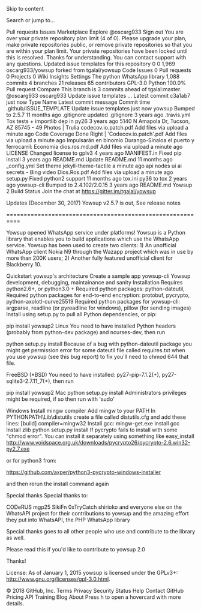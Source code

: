 Skip to content
 
Search or jump to…

Pull requests
Issues
Marketplace
Explore
 @oscarg933 Sign out
You are over your private repository plan limit (4 of 0). Please upgrade your plan, make private repositories public, or remove private repositories so that you are within your plan limit.
Your private repositories have been locked until this is resolved. Thanks for understanding. You can contact support with any questions.
Updated issue templates for this repository
0
0 1,969 oscarg933/yowsup
forked from tgalal/yowsup
 Code  Issues 0  Pull requests 0  Projects 0  Wiki  Insights  Settings
The python WhatsApp library
 1,088 commits
 4 branches
 21 releases
 65 contributors
 GPL-3.0
 Python 100.0%
 Pull request   Compare This branch is 3 commits ahead of tgalal:master.
@oscarg933
oscarg933 Update issue templates  …
Latest commit c3a1ab7  just now
Type	Name	Latest commit message	Commit time
.github/ISSUE_TEMPLATE	Update issue templates	just now
yowsup	Bumped to 2.5.7	11 months ago
.gitignore	updated .gitignore	3 years ago
.travis.yml	Tox tests + importlib dep in py26	3 years ago
5140 N Amapola Dr, Tucson, AZ 85745 - 49 Photos | Trulia codecov.io.patch.pdf	Add files via upload	a minute ago
Code Coverage Done Right | 'Codecov.io.patch'.pdf	Add files via upload	a minute ago
Impulsarán en binomio Durango-Sinaloa el puerto y ferrocarril: Economía dios.ros.md.pdf	Add files via upload	a minute ago
LICENSE	Changed license to gplv3	4 years ago
MANIFEST.in	Fixed pip install	3 years ago
README.md	Update README.md	11 months ago
_config.yml	Set theme jekyll-theme-tactile	a minute ago
api nodes ui ai secrets - Bing video Dios.Ros.pdf	Add files via upload	a minute ago
setup.py	Fixed python2 support	11 months ago
tox.ini	py36 to tox	2 years ago
yowsup-cli	Bumped to 2.4.102/2.0.15	3 years ago
 README.md
Yowsup 2 Build Status Join the chat at https://gitter.im/tgalal/yowsup


Updates (December 30, 2017)
Yowsup v2.5.7 is out, See release notes

==========================================================

Yowsup opened WhatsApp service under platforms!
Yowsup is a Python library that enables you to build applications which use the WhatsApp service. Yowsup has been used to create two clients: 1) An unofficial WhatsApp client Nokia N9 through the Wazapp project which was in use by more than 200K users; 2) Another fully featured unofficial client for Blackberry 10.

Quickstart
yowsup's architecture
Create a sample app
yowsup-cli
Yowsup development, debugging, maintainance and sanity
Installation
Requires python2.6+, or python3.0 +
Required python packages: python-dateutil,
Required python packages for end-to-end encryption: protobuf, pycrypto, python-axolotl-curve25519
Required python packages for yowsup-cli: argparse, readline (or pyreadline for windows), pillow (for sending images)
Install using setup.py to pull all Python dependencies, or pip:

pip install yowsup2
Linux
You need to have installed Python headers (probably from python-dev package) and ncurses-dev, then run

python setup.py install
Because of a bug with python-dateutil package you might get permission error for some dateutil file called requires.txt when you use yowsup (see this bug report) to fix you'll need to chmod 644 that file.

FreeBSD (*BSD)
You need to have installed: py27-pip-7.1.2(+), py27-sqlite3-2.7.11_7(+), then run

pip install yowsup2
Mac
python setup.py install
Administrators privileges might be required, if so then run with 'sudo'

Windows
Install mingw compiler
Add mingw to your PATH
In PYTHONPATH\Lib\distutils create a file called distutils.cfg and add these lines:
[build]
compiler=mingw32
Install gcc: mingw-get.exe install gcc
Install zlib
python setup.py install
If pycrypto fails to install with some "chmod error". You can install it separately using something like easy_install http://www.voidspace.org.uk/downloads/pycrypto26/pycrypto-2.6.win32-py2.7.exe

or for python3 from:

https://github.com/axper/python3-pycrypto-windows-installer

and then rerun the install command again

Special thanks
Special thanks to:

CODeRUS
mgp25
SikiFn
0xTryCatch
shirioko
and everyone else on the WhatsAPI project for their contributions to yowsup and the amazing effort they put into WhatsAPI, the PHP WhatsApp library

Special thanks goes to all other people who use and contribute to the library as well.

Please read this if you'd like to contribute to yowsup 2.0

Thanks!

License:
As of January 1, 2015 yowsup is licensed under the GPLv3+: http://www.gnu.org/licenses/gpl-3.0.html.

© 2018 GitHub, Inc.
Terms
Privacy
Security
Status
Help
Contact GitHub
Pricing
API
Training
Blog
About
Press h to open a hovercard with more details.
